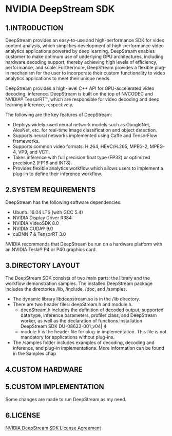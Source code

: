 # NVIDIA DeepStream SDK 

## 1.INTRODUCTION

DeepStream provides an easy-to-use and high-performance SDK for video content analysis, which simplifies development of high-performance video analytics applications powered by deep learning. DeepStream enables customer to make optimum use of underlying GPU architectures, including hardware decoding support, thereby achieving high levels of efficiency, performance, and scale. Furthermore, DeepStream provides a flexible plug-in mechanism for the user to incorporate their custom functionality to video analytics applications to meet their unique needs.

DeepStream provides a high-level C++ API for GPU-accelerated video decoding, inference. DeepStream is built on the top of NVCODEC and NVIDIA® TensorRT™, which are responsible for video decoding and deep learning inference, respectively.

The following are the key features of DeepStream:

- Deploys widely-used neural network models such as GoogleNet, AlexNet, etc. for real-time image classification and object detection.
- Supports neural networks implemented using Caffe and TensorFlow frameworks.
- Supports common video formats: H.264, HEVC/H.265, MPEG-2, MPEG-4, VP9, and VC11.
- Takes inference with full precision float type (FP32) or optimized precision2 (FP16 and INT8).
- Provides flexible analytics workflow which allows users to implement a plug-in to define their inference workflow.

## 2.SYSTEM REQUIREMENTS

DeepStream has the following software dependencies:
- Ubuntu 16.04 LTS (with GCC 5.4)
- NVIDIA Display Driver R384
- NVIDIA VideoSDK 8.0
- NVIDIA CUDA® 9.0
- cuDNN 7 & TensorRT 3.0

NVIDIA recommends that DeepStream be run on a hardware platform with an NVIDIA Tesla® P4 or P40 graphics card.

## 3.DIRECTORY LAYOUT
The DeepStream SDK consists of two main parts: the library and the workflow demonstration samples. The installed DeepStream package includes the directories /lib, /include, /doc, and /samples.
- The dynamic library libdeepstream.so is in the /lib directory.
- There are two header files: deepStream.h and module.h.
  - deepStream.h includes the definition of decoded output, supported data type,
inference parameters, profiler class, and DeepStream worker, as well as the
declaration of functions.Installation
DeepStream SDK DU-08633-001_v04| 4
  - module.h is the header file for plug-in implementation. This file is not mandatory
for applications without plug-ins.
- The /samples folder includes examples of decoding, decoding and inference, and
plug-in implementations. More information can be found in the Samples chap

## 4.CUSTOM HARDWARE

## 5.CUSTOM IMPLEMENTATION
Some changes are made to run DeepStream as my need.

## 6.LICENSE
[NVIDIA DeepStream SDK License Agreement](LicenseAgreement.pdf)
